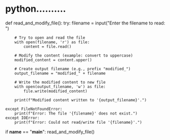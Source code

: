 # python..........
def read_and_modify_file():
    try:
        filename = input("Enter the filename to read: ")
        
        # Try to open and read the file
        with open(filename, 'r') as file:
            content = file.read()
        
        # Modify the content (example: convert to uppercase)
        modified_content = content.upper()
        
        # Create output filename (e.g., prefix "modified_")
        output_filename = "modified_" + filename
        
        # Write the modified content to new file
        with open(output_filename, 'w') as file:
            file.write(modified_content)
        
        print(f"Modified content written to '{output_filename}'.")
    
    except FileNotFoundError:
        print(f"Error: The file '{filename}' does not exist.")
    except IOError:
        print(f"Error: Could not read/write file '{filename}'.")

if __name__ == "__main__":
    read_and_modify_file()
